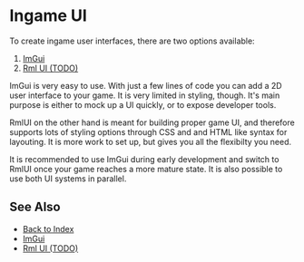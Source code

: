# Ingame UI

To create ingame user interfaces, there are two options available:

1. [ImGui](imgui.md)
1. [Rml UI (TODO)](rmlui.md)

ImGui is very easy to use. With just a few lines of code you can add a 2D user interface to your game. It is very limited in styling, though. It's main purpose is either to mock up a UI quickly, or to expose developer tools.

RmlUI on the other hand is meant for building proper game UI, and therefore supports lots of styling options through CSS and and HTML like syntax for layouting. It is more work to set up, but gives you all the flexibilty you need.

It is recommended to use ImGui during early development and switch to RmlUI once your game reaches a more mature state. It is also possible to use both UI systems in parallel. 

## See Also

* [Back to Index](../index.md)
* [ImGui](imgui.md)
* [Rml UI (TODO)](rmlui.md)
